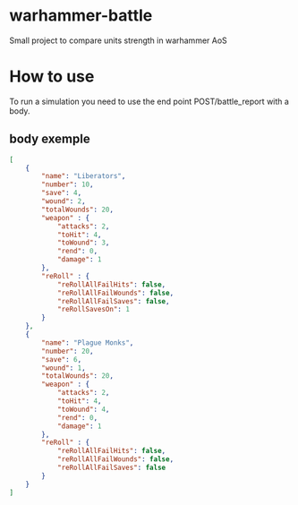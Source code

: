 # warhammer-battle

Small project to compare units strength in warhammer AoS

# How to use

To run a simulation you need to use the end point POST/battle_report with a body.

## body exemple
```json
[
    {
        "name": "Liberators",
        "number": 10,
        "save": 4,
        "wound": 2,
        "totalWounds": 20,
        "weapon" : {
            "attacks": 2,
            "toHit": 4,
            "toWound": 3,
            "rend": 0,
            "damage": 1
        },
        "reRoll" : {
            "reRollAllFailHits": false,
            "reRollAllFailWounds": false,
            "reRollAllFailSaves": false,
            "reRollSavesOn": 1
        }
    },
    {
        "name": "Plague Monks",
        "number": 20,
        "save": 6,
        "wound": 1,
        "totalWounds": 20,
        "weapon" : {
            "attacks": 2,
            "toHit": 4,
            "toWound": 4,
            "rend": 0,
            "damage": 1
        },
        "reRoll" : {
            "reRollAllFailHits": false,
            "reRollAllFailWounds": false,
            "reRollAllFailSaves": false
        }
    }
]
```
